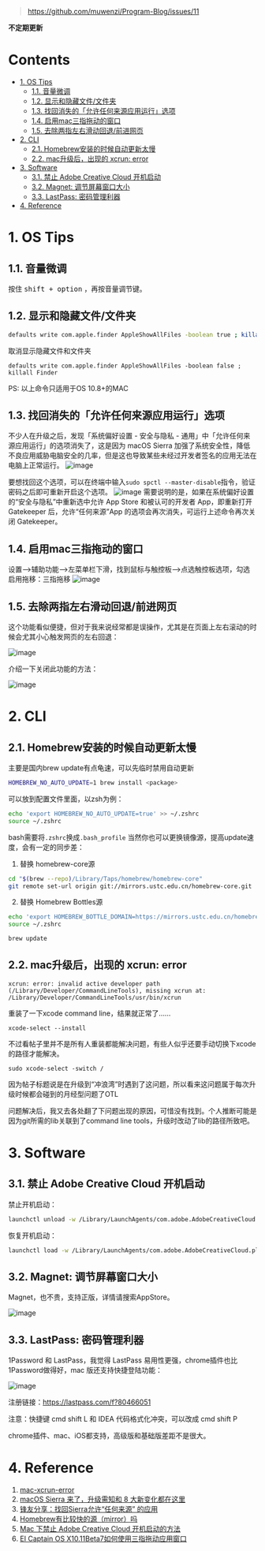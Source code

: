 > https://github.com/muwenzi/Program-Blog/issues/11

**不定期更新**

<h1>Contents</h1>

<!-- TOC -->

- [1. OS Tips](#1-os-tips)
  - [1.1. 音量微调](#11-%E9%9F%B3%E9%87%8F%E5%BE%AE%E8%B0%83)
  - [1.2. 显示和隐藏文件/文件夹](#12-%E6%98%BE%E7%A4%BA%E5%92%8C%E9%9A%90%E8%97%8F%E6%96%87%E4%BB%B6%E6%96%87%E4%BB%B6%E5%A4%B9)
  - [1.3. 找回消失的「允许任何来源应用运行」选项](#13-%E6%89%BE%E5%9B%9E%E6%B6%88%E5%A4%B1%E7%9A%84%E5%85%81%E8%AE%B8%E4%BB%BB%E4%BD%95%E6%9D%A5%E6%BA%90%E5%BA%94%E7%94%A8%E8%BF%90%E8%A1%8C%E9%80%89%E9%A1%B9)
  - [1.4. 启用mac三指拖动的窗口](#14-%E5%90%AF%E7%94%A8mac%E4%B8%89%E6%8C%87%E6%8B%96%E5%8A%A8%E7%9A%84%E7%AA%97%E5%8F%A3)
  - [1.5. 去除两指左右滑动回退/前进网页](#15-%E5%8E%BB%E9%99%A4%E4%B8%A4%E6%8C%87%E5%B7%A6%E5%8F%B3%E6%BB%91%E5%8A%A8%E5%9B%9E%E9%80%80%E5%89%8D%E8%BF%9B%E7%BD%91%E9%A1%B5)
- [2. CLI](#2-cli)
  - [2.1. Homebrew安装的时候自动更新太慢](#21-homebrew%E5%AE%89%E8%A3%85%E7%9A%84%E6%97%B6%E5%80%99%E8%87%AA%E5%8A%A8%E6%9B%B4%E6%96%B0%E5%A4%AA%E6%85%A2)
  - [2.2. mac升级后，出现的 xcrun: error](#22-mac%E5%8D%87%E7%BA%A7%E5%90%8E%E5%87%BA%E7%8E%B0%E7%9A%84-xcrun-error)
- [3. Software](#3-software)
  - [3.1. 禁止 Adobe Creative Cloud 开机启动](#31-%E7%A6%81%E6%AD%A2-adobe-creative-cloud-%E5%BC%80%E6%9C%BA%E5%90%AF%E5%8A%A8)
  - [3.2. Magnet: 调节屏幕窗口大小](#32-magnet-%E8%B0%83%E8%8A%82%E5%B1%8F%E5%B9%95%E7%AA%97%E5%8F%A3%E5%A4%A7%E5%B0%8F)
  - [3.3. LastPass: 密码管理利器](#33-lastpass-%E5%AF%86%E7%A0%81%E7%AE%A1%E7%90%86%E5%88%A9%E5%99%A8)
- [4. Reference](#4-reference)

<!-- /TOC -->
# 1. OS Tips

## 1.1. 音量微调

按住 <kbd>shift + option</kbd> ，再按音量调节键。

## 1.2. 显示和隐藏文件/文件夹

``` bash
defaults write com.apple.finder AppleShowAllFiles -boolean true ; killall Finder
```

取消显示隐藏文件和文件夹

``` shell
defaults write com.apple.finder AppleShowAllFiles -boolean false ; killall Finder
```

PS: 以上命令只适用于OS 10.8+的MAC

## 1.3. 找回消失的「允许任何来源应用运行」选项

不少人在升级之后，发现「系统偏好设置 - 安全与隐私 - 通用」中「允许任何来源应用运行」的选项消失了，这是因为 macOS Sierra 加强了系统安全性，降低不良应用威胁电脑安全的几率，但是这也导致某些未经过开发者签名的应用无法在电脑上正常运行。
![image](https://cloud.githubusercontent.com/assets/12554487/25262992/d6fc1e98-268e-11e7-9680-ac9d51c3cb77.png)

要想找回这个选项，可以在终端中输入`sudo spctl --master-disable`指令，验证密码之后即可重新开启这个选项。
![image](https://cloud.githubusercontent.com/assets/12554487/25262997/df803f2c-268e-11e7-8ec1-245411119544.png)
需要说明的是，如果在系统偏好设置的“安全与隐私”中重新选中允许 App Store 和被认可的开发者 App，即重新打开 Gatekeeper 后，允许“任何来源”App 的选项会再次消失，可运行上述命令再次关闭 Gatekeeper。

## 1.4. 启用mac三指拖动的窗口

设置-->辅助功能-->左菜单栏下滑，找到鼠标与触控板-->点选触控板选项，勾选启用拖移：三指拖移
![image](https://user-images.githubusercontent.com/12554487/55286121-01c99c80-53ca-11e9-89f3-8b6a913a351c.png)

## 1.5. 去除两指左右滑动回退/前进网页

这个功能看似便捷，但对于我来说经常都是误操作，尤其是在页面上左右滚动的时候会尤其小心触发网页的左右回退：

![image](https://user-images.githubusercontent.com/12554487/55286225-6afddf80-53cb-11e9-93ab-931ea282c06c.gif)

介绍一下关闭此功能的方法：

![image](https://user-images.githubusercontent.com/12554487/55286240-9e406e80-53cb-11e9-9454-65e4dd3188e1.png)

# 2. CLI

## 2.1. Homebrew安装的时候自动更新太慢

主要是国内brew update有点龟速，可以先临时禁用自动更新
```sh
HOMEBREW_NO_AUTO_UPDATE=1 brew install <package>
```
可以放到配置文件里面，以zsh为例：
```sh
echo 'export HOMEBREW_NO_AUTO_UPDATE=true' >> ~/.zshrc
source ~/.zshrc
```
bash需要将`.zshrc`换成`.bash_profile`
当然你也可以更换镜像源，提高update速度，会有一定的同步差：
1. 替换 homebrew-core源 
```sh
cd "$(brew --repo)/Library/Taps/homebrew/homebrew-core"
git remote set-url origin git://mirrors.ustc.edu.cn/homebrew-core.git
```
2. 替换 Homebrew Bottles源
```sh
echo 'export HOMEBREW_BOTTLE_DOMAIN=https://mirrors.ustc.edu.cn/homebrew-bottles' >> ~/.zshrc
source ~/.zshrc

brew update
```

## 2.2. mac升级后，出现的 xcrun: error

``` shell
xcrun: error: invalid active developer path (/Library/Developer/CommandLineTools), missing xcrun at: /Library/Developer/CommandLineTools/usr/bin/xcrun
```

重装了一下xcode command line，结果就正常了……

``` shell
xcode-select --install
```

不过看帖子里并不是所有人重装都能解决问题，有些人似乎还要手动切换下xcode的路径才能解决。

``` shell
sudo xcode-select -switch /
```

因为帖子标题说是在升级到“冲浪湾”时遇到了这问题，所以看来这问题属于每次升级时候都会碰到的月经型问题了OTL

问题解决后，我又去各处翻了下问题出现的原因，可惜没有找到。个人推断可能是因为git所需的lib关联到了command line tools，升级时改动了lib的路径所致吧。

# 3. Software

## 3.1. 禁止 Adobe Creative Cloud 开机启动

禁止开机启动：
```bash
launchctl unload -w /Library/LaunchAgents/com.adobe.AdobeCreativeCloud.plist
```

恢复开机启动：
```bash
launchctl load -w /Library/LaunchAgents/com.adobe.AdobeCreativeCloud.plist
```

## 3.2. Magnet: 调节屏幕窗口大小

Magnet，也不贵，支持正版，详情请搜索AppStore。

![image](https://user-images.githubusercontent.com/12554487/55286279-36d6ee80-53cc-11e9-8a82-c75a1d744ff4.png)

## 3.3. LastPass: 密码管理利器

1Password 和 LastPass，我觉得 LastPass 易用性更强，chrome插件也比1Password做得好，mac 版还支持快捷登陆功能：

![image](https://user-images.githubusercontent.com/12554487/55044876-e3386e00-5076-11e9-90d7-ab28733a2236.gif)

注册链接：https://lastpass.com/f?80466051

注意：快捷键 cmd shift L 和 IDEA 代码格式化冲突，可以改成 cmd shift P

chrome插件、mac、iOS都支持，高级版和基础版差距不是很大。

# 4. Reference

1. [mac-xcrun-error](http://elfxp.com/mac-xcrun-error/)
2. [macOS Sierra 来了，升级需知和 8 大新变化都在这里](http://sspai.com/35529)
3. [锋友分享：找回Sierra允许“任何来源” 的应用](http://www.feng.com/iPhone/news/2016-06-27/Feng-friends-sharing-find-Sierra-allows-the-application-of-any-source-_650342.shtml)
4. [Homebrew有比较快的源（mirror）吗](https://www.zhihu.com/question/31360766/answer/132082951)
5. [Mac 下禁止 Adobe Creative Cloud 开机启动的方法](https://amdyxu.com/mac-adobe-photoshop-creative-cloud-autostart/)
6. [EI Captain OS X10.11Beta7如何使用三指拖动应用窗口](https://bbs.feng.com/forum.php?mod=viewthread&tid=9809561&page=1&extra=#pid151071333)
